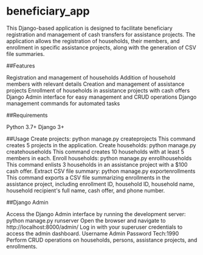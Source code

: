 # beneficiary_app
This Django-based application is designed to facilitate beneficiary registration and management of cash transfers for assistance projects. 
The application allows the registration of households, their members, and enrollment in specific assistance projects, along with the generation of CSV file summaries.

##Features

Registration and management of households
Addition of household members with relevant details
Creation and management of assistance projects
Enrollment of households in assistance projects with cash offers
Django Admin interface for easy management and CRUD operations
Django management commands for automated tasks

##Requirements

Python 3.7+
Django 3+

##Usage
Create projects: python manage.py createprojects
This command creates 5 projects in the application.
Create households: python manage.py createhouseholds
This command creates 10 households with at least 5 members in each.
Enroll households: python manage.py enrollhouseholds
This command enlists 3 households in an assistance project with a $100 cash offer.
Extract CSV file summary: python manage.py exportenrollments
This command exports a CSV file summarizing enrollments in the assistance project, including enrollment ID, household ID, household name, household recipient's full name, cash offer, and phone number.

##Django Admin


Access the Django Admin interface by running the development server: python manage.py runserver
Open the browser and navigate to http://localhost:8000/admin/
Log in with your superuser credentials to access the admin dashboard.
Username Admin Password Tech:1990
Perform CRUD operations on households, persons, assistance projects, and enrollments.

